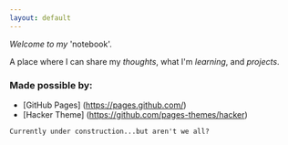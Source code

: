 ```yaml
---
layout: default
---
```

_Welcome to my_ 'notebook'.

A place where I can share my _thoughts_, what I'm _learning_, and _projects_.

### Made possible by:
*   [GitHub Pages] (https://pages.github.com/)
*   [Hacker Theme] (https://github.com/pages-themes/hacker)
```
Currently under construction...but aren't we all?
```
